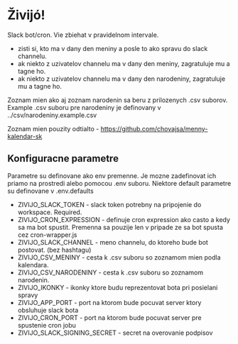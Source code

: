 # Živijó!

Slack bot/cron. Vie zbiehat v pravidelnom intervale.
- zisti si, kto ma v dany den meniny a posle to ako spravu do slack channelu.
- ak niekto z uzivatelov channelu ma v dany den meniny, zagratuluje mu a tagne ho.
- ak niekto z uzivatelov channelu ma v dany den narodeniny, zagratuluje mu a tagne ho.

Zoznam mien ako aj zoznam narodenin sa beru z prilozenych .csv suborov. Example .csv suboru pre narodeniny je definovany v ../csv/narodeniny.example.csv

Zoznam mien pouzity odtialto - https://github.com/chovajsa/menny-kalendar-sk

## Konfiguracne parametre

Parametre su definovane ako env premenne. Je mozne zadefinovat ich priamo na prostredi alebo pomocou .env suboru. Niektore default parametre su definovane v .env.defaults

* ZIVIJO_SLACK_TOKEN - slack token potrebny na pripojenie do workspace. Required.
* ZIVIJO_CRON_EXPRESSION - definuje cron expression ako casto a kedy sa ma bot spustit. Premenna sa pouzije len v pripade ze sa bot spusta cez cron-wrapper.js    
* ZIVIJO_SLACK_CHANNEL - meno channelu, do ktoreho bude bot postovat. (bez hashtagu)
* ZIVIJO_CSV_MENINY - cesta k .csv suboru so zoznamom mien podla kalendara.
* ZIVIJO_CSV_NARODENINY - cesta k .csv suboru so zoznamom narodenin.
* ZIVIJO_IKONKY - ikonky ktore budu reprezentovat bota pri posielani spravy
* ZIVIJO_APP_PORT - port na ktorom bude pocuvat server ktory obsluhuje slack bota
* ZIVIJO_CRON_PORT - port na ktorom bude pocuvat server pre spustenie cron jobu
* ZIVIJO_SLACK_SIGNING_SECRET - secret na overovanie podpisov